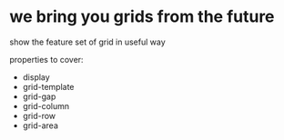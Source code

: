 we bring you grids from the future
=========================

show the feature set of grid in useful way

properties to cover:

* display
* grid-template
* grid-gap
* grid-column
* grid-row
* grid-area